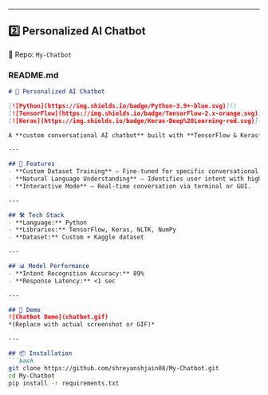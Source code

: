 
---

## **2️⃣ Personalized AI Chatbot**  
📂 Repo: `My-Chatbot`  

### **README.md**
```markdown
# 🤖 Personalized AI Chatbot

[![Python](https://img.shields.io/badge/Python-3.9+-blue.svg)]()
[![TensorFlow](https://img.shields.io/badge/TensorFlow-2.x-orange.svg)]()
[![Keras](https://img.shields.io/badge/Keras-Deep%20Learning-red.svg)]()

A **custom conversational AI chatbot** built with **TensorFlow & Keras** for intelligent dialogue handling.

---

## 🚀 Features
- **Custom Dataset Training** — Fine-tuned for specific conversational topics.
- **Natural Language Understanding** — Identifies user intent with high accuracy.
- **Interactive Mode** — Real-time conversation via terminal or GUI.

---

## 🛠 Tech Stack
- **Language:** Python
- **Libraries:** TensorFlow, Keras, NLTK, NumPy
- **Dataset:** Custom + Kaggle dataset

---

## 📊 Model Performance
- **Intent Recognition Accuracy:** 89%
- **Response Latency:** <1 sec

---

## 📸 Demo
![Chatbot Demo](chatbot.gif)  
*(Replace with actual screenshot or GIF)*

---

## 📦 Installation
```bash
git clone https://github.com/shreyanshjain08/My-Chatbot.git
cd My-Chatbot
pip install -r requirements.txt
